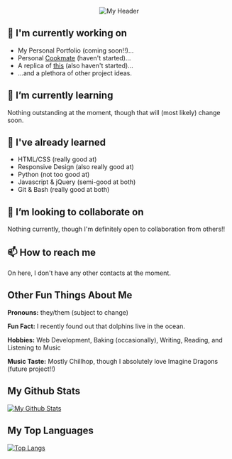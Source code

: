 <p align="center">
  <img src="https://user-images.githubusercontent.com/76709163/138160852-56b46fc3-0559-4be4-b408-f755b6b4ed6b.png" alt="My Header">
</p>

## 🔭 I'm currently working on
- My Personal Portfolio (coming soon!!)...
- Personal [Cookmate](https://www.cookmate.online/en/home/) (haven't started)...
- A replica of [this](https://www.google.com/) (also haven't started)...
- ...and a plethora of other project ideas.

## 🌱 I’m currently learning
Nothing outstanding at the moment, though that will (most likely) change soon.

## 🌳 I've already learned
- HTML/CSS (really good at)
- Responsive Design (also really good at)
- Python (not too good at)
- Javascript & jQuery (semi-good at both)
- Git & Bash (really good at both)

## 👯 I’m looking to collaborate on
Nothing currently, though I'm definitely open to collaboration from others!!

## 📫 How to reach me
On here, I don't have any other contacts at the moment.

## Other Fun Things About Me
<p><b>Pronouns:</b> they/them (subject to change)</p>

<p><b>Fun Fact:</b> I recently found out that dolphins live in the ocean.</p>

<p><b>Hobbies:</b> Web Development, Baking (occasionally), Writing, Reading, and Listening to Music</p>

<p><b>Music Taste:</b> Mostly Chillhop, though I absolutely love Imagine Dragons (future project!!)</p>

## My Github Stats

[![My Github Stats](https://github-readme-stats.vercel.app/api?username=FireBreather65)](https://github.com/FireBreather65)

## My Top Languages

[![Top Langs](https://github-readme-stats.vercel.app/api/top-langs/?username=FireBreather65&layout=compact)](https://github.com/FireBreather65)
